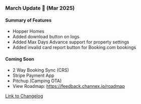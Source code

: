 ### March Update 🚀 (Mar 2025)

#### Summary of Features
- Hopper Homes
- Added download button on logs
- Added Max Days Advance support for property settings
- Added invalid card report button for Booking.com bookings

#### Coming Soon
- 2 Way Booking Sync (CRS)
- Stripe Payment App
- Pitchup (Camping OTA)
- View Roadmap: https://feedback.channex.io/roadmap

[Link to Changelog](https://docs.channex.io/changelog)
